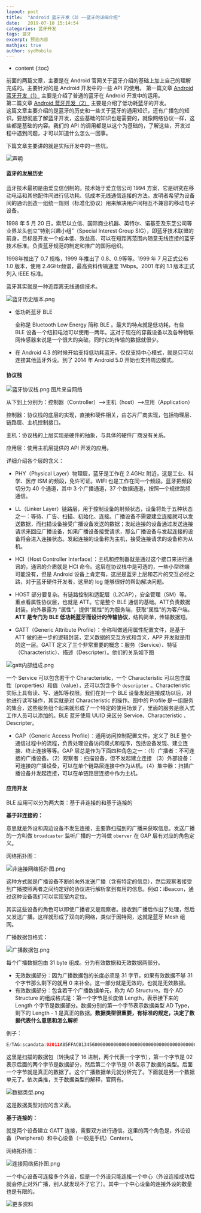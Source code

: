 ```yaml
---
layout: post
title:  "Android 蓝牙开发（3）——蓝牙的详细介绍"
date:   2019-07-10 15:14:54
categories: 蓝牙开发
tags: 蓝牙
excerpt: 预览内容
mathjax: true
author: sydMobile
---
```

* content
{:toc}












前面的两篇文章，主要是在 Android 官网关于蓝牙介绍的基础上加上自己的理解完成的。主要针对的是 Android 开发中的一些 API 的使用。
第一篇文章 [Android 蓝牙开发（1）](https://www.jianshu.com/p/4ecc99679451) 主要是介绍了普通的蓝牙在 Android 开发中的运用。     
第二篇文章 [Android 蓝牙开发（2）](https://www.jianshu.com/p/67224199dece) 主要是介绍了低功耗蓝牙的开发。     
这篇文章主要介绍的是蓝牙的历史和一些关于蓝牙的通用知识，还有广播包的知识。要想彻底了解蓝牙开发，这些基础的知识也是需要的，就像网络协议一样，这些都是基础的内容。我们的 API 的调用都是以这个为基础的，了解这些，开发过程中遇到问题，才可以知道什么怎么一回事。     

下篇文章主要讲的就是实际开发中的一些坑。  

![声明](https://upload-images.jianshu.io/upload_images/6737388-b2bbd7f2d75c11cd.png?imageMogr2/auto-orient/strip%7CimageView2/2/w/1240)

#### 蓝牙的发展历史

蓝牙技术最初是由爱立信创制的。技术始于爱立信公司 1994 方案，它是研究在移动电话和其他配件间进行低功耗、低成本无线通信连接的方法。发明者希望为设备间的通讯创造一组统一规则（标准化协议）用来解决用户间相互不兼容的移动电子设备。

1998 年 5 月 20 日，索尼以立信、国际商业机器、英特尔、诺基亚及东芝公司等业界龙头创立“特别兴趣小组”（Special Interest Group SIG），即蓝牙技术联盟的前身，目标是开发一个成本低、效益高、可以在短距离范围内随意无线连接的蓝牙技术标准。负责蓝牙规范的制定和推广的国际组织。

1998年推出了 0.7 规格，1999 年推出了 0.8、0.9等等。1999 年 7 月正式公布 1.0 版本，使用 2.4GHz频谱，最高资料传输速度 1Mbps。2001 年的 1.1 版本正式列入 IEEE 标准。

蓝牙其实就是一种近距离无线通信技术。


![蓝牙历史版本.png](https://upload-images.jianshu.io/upload_images/6737388-5f06f1966bade536.png?imageMogr2/auto-orient/strip%7CimageView2/2/w/1240)


- 低功耗蓝牙 BLE

  全称是 Bluetooth Low Energy 简称 BLE 。最大的特点就是低功耗，有些 BLE 设备一个纽扣电池可以使用一两年。这对于现在的穿戴设备以及各种物联网传感器来说是一个很大的突破。同时它的传输的数据就很少。

- 在 Android 4.3 的时候开始支持低功耗蓝牙。仅仅支持中心模式，就是只可以连接其他蓝牙外设。到了 2014 年 Android 5.0 开始也支持周边模式。

#### 协议栈

![蓝牙协议栈.png](https://upload-images.jianshu.io/upload_images/6737388-f37d795a15a3aafb.png?imageMogr2/auto-orient/strip%7CimageView2/2/w/1240)
图片来自网络

从下到上分别为：控制器（Controller）-->主机（host）-->应用（Application）

控制器：协议栈的底层的实现，直接和硬件相关，由芯片厂商实现，包括物理层、链路层、主机控制接口。

主机：协议栈的上层实现是硬件的抽象，与具体的硬件厂商没有关系。

应用层：使用主机层提供的 API 开发的应用。

详细介绍各个层的含义：

- PHY（Physical Layer）物理层，蓝牙是工作在 2.4GHz 附近，这是工业、科学、医疗 ISM 的频段，免许可证。WIFI 也是工作在同一个频段。蓝牙把频段切分为 40 个通道，其中 3 个广播通道，37 个数据通道，按照一个规律跳频通信。

- LL（Linker Layer）链路层，用于控制设备的射频状态，设备将处于五种状态之一：等待、广告、扫描、初始化、连接。广播设备不需要建立连接就可以发送数据，而扫描设备接受广播设备发送的数据；发起连接的设备通过发送连接请求来回应广播设备，如果广播设备接受请求，那么广播设备与发起连接的设备将会进入连接状态。发起连接的设备称为主机，接受连接请求的设备称为从机。

- HCI（Host Controller Interface）：主机和控制器就是通过这个接口来进行通讯的，通讯的介质就是 HCI 命令。这层在协议栈中是可选的，一些小型终端可能没有，但是 Android 设备上肯定有，这层是蓝牙上层和芯片的交互必经之路，对于蓝牙硬件开发者，这里的 log 能够很好的帮助解决问题。

- HOST 部分要复杂。有链路控制和适配层（L2CAP），安全管理（SM）等。重点看属性协议层，也就是 ATT。它是整个 BLE 通信的基础。ATT负责数据封装，向外暴露为 “属性”，提供“属性”的为服务端，获取“属性”的为客户端。**ATT 是专门为 BLE 低功耗蓝牙而设计的传输协议**，结构简单，传输数据短。

- GATT（Generic Attribute Profile）：全称叫做通用属性配置文件，是基于 ATT 做的进一步的逻辑封装，定义数据的交互方式和含义，APP 开发就是用的这一层。GATT 定义了三个非常重要的概念：服务（Service）、特征（Characteristic）、描述（Descripter）。他们的关系如下图


![gatt内部组成.png](https://upload-images.jianshu.io/upload_images/6737388-e4a5db96f929af0f.png?imageMogr2/auto-orient/strip%7CimageView2/2/w/1240)


一个 Service 可以包含若干个 Characteristic，一个 Characteristic 可以包含属性（properties）和值（value），还可以包含多个 `descripter` 。Characteristic 实际上具有读、写、通知等权限。我们在对一个 BLE 设备发起连接成功以后，对他进行读写操作，其实就是对 Characteristic 的操作。图中的 Profile 是一组服务的集合，这些服务组个起来就形成了一个特定的使用场景了，里面的服务是嵌入式工作人员可以添加的。BLE 蓝牙使用 UUID 来区分 Service、Characteristic 、Descripter。

- GAP（Generic Access Profile）：通用访问控制配置文件。定义了 BLE 整个通信过程中的流程，负责处理设备访问模式和程序，包括设备发现、建立连接、终止连接等等。GAP 层总是作为下面四种角色之一：（1）广播者：不可连接的广播设备。（2）观察者：扫描设备，但不发起建立连接 （3）外部设备：可连接的广播设备，可以在单个链路层连接中作为从机。（4）集中器：扫描广播设备并发起连接，可以在单链路层连接中作为主机。

#### 应用开发

BLE 应用可以分为两大类：基于非连接的和基于连接的

**基于非连接的：**

意思就是外设和周边设备不发生连接，主要靠扫描到的广播来获取信息。发送广播的一方叫做 `broadcaster`  监听广播的一方叫做 `oberver` 在 GAP 层有对应的角色定义。

网络拓扑图：

![非连接网络拓扑图.png](https://upload-images.jianshu.io/upload_images/6737388-975fd348579fb759.png?imageMogr2/auto-orient/strip%7CimageView2/2/w/1240)



这种方式就是广播设备不断的向外发送广播（含有特定的信息），然后观察者接受到广播按照两者之间约定好的协议进行解析拿到有用的信息。例如：iBeacon，通过这种设备我们可以实现室内定位。

其实这些设备的角色可以即使广播者又是观察者。接收到广播后作出了处理，然后又发送广播。这样就形成了双向的网络，类似于因特网，这就是蓝牙 Mesh 组网。

广播数据包格式：


![广播数据包.png](https://upload-images.jianshu.io/upload_images/6737388-8b478399a6d093f0.png?imageMogr2/auto-orient/strip%7CimageView2/2/w/1240)



每个广播数据包由 31 byte 组成。分为有效数据和无效数据两部分。

- 无效数据部分：因为广播数据包的长度必须是 31 字节，如果有效数据不够 31 个字节那么剩下的就用 0 来补全。这一部分就是无效的，也就是无效数据。
- 有效数据部分：包含若干个广播数据单元，称为 AD Structure。每个 AD Structure 的组成格式是：第一个字节是长度值 Length，表示接下来的 Length 个字节是数据部分。数据分别的第一个字节表示数据类型 AD Type，剩下的 Length - 1 是真正的数据。**数据类型很重要，有标准的规定，决定了数据代表什么意思和怎么解析**

例子：

```java
E/TAG:scandata:02011A05FFAC0134560000000000000000000000000000000000000000000000000000000000000000000000000000000000000000000000000000000000
```

这里是扫描的数据包（转换成了 16 进制，两个代表一个字节），第一个字节是 02 表示后面的两个字节是数据部分，然后第二个字节是 01 表示了数据的类型。后面一个字节就是真正的数据了。这个广播数据单元就分析完了。下面就是另一个数据单元了。依次类推，关于数据类型的解释，官网有。


![数据类型.png](https://upload-images.jianshu.io/upload_images/6737388-852f96f426706e6c.png?imageMogr2/auto-orient/strip%7CimageView2/2/w/1240)


这是数据类型对应的含义表。

**基于连接的：**

就是两个设备建立 GATT 连接，需要双方进行通信。这里的两个角色是，外设设备（Peripheral）和中心设备（一般是手机）Centeral。

网络拓扑图：


![连接网络拓扑图.png](https://upload-images.jianshu.io/upload_images/6737388-2ef6d93df9330d19.png?imageMogr2/auto-orient/strip%7CimageView2/2/w/1240)


一个中心设备可连接多个外设，但是一个外设只能连接一个中心（外设连接成功后就会停止对外广播，别人就发现不了它了）。其中一个中心设备的连接外设的数量也是有限的。 

![更多资料](https://upload-images.jianshu.io/upload_images/6737388-494987d373b04b64.jpg?imageMogr2/auto-orient/strip%7CimageView2/2/w/1240)